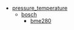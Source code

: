 * [pressure_temperature](pressure_temperature)
  * [bosch](/pressure_temperature/bosch)
    * [bme280](pressure_temperature/bosch/bme280)
